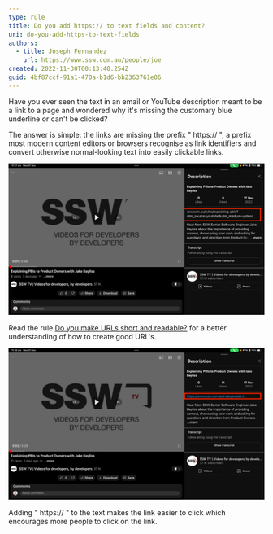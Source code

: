 ```yaml
---
type: rule
title: Do you add https:// to text fields and content?
uri: do-you-add-https-to-text-fields
authors:
  - title: Joseph Fernandez
    url: https://www.ssw.com.au/people/joe
created: 2022-11-30T00:13:40.254Z
guid: 4bf87ccf-91a1-470a-b1d6-bb2363761e06
---
```

Have you ever seen the text in an email or YouTube description meant to be a link to a page and wondered why it's missing the customary blue underline or can't be clicked? 

The answer is simple: the links are missing the prefix " https:// ", a prefix most modern content editors or browsers recognise as link identifiers and convert otherwise normal-looking text into easily clickable links.

![❌ Figure: Bad example the URL does not include https:// prefix. The URL is not short and readable.](url-https-image-1.png "Bad Example")

Read the rule [Do you make URLs short and readable?](https://www.ssw.com.au/rules/create-friendly-short-urls) for a better understanding of how to create good URL's.

![✅ Figure: Good example. https:// prefix included making it a link. The URL has been made short and readable](url-https-image-2.png "SSW Video with a valid user link")

Adding " https:// " to the text makes the link easier to click which encourages more people to click on the link.